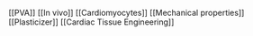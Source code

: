 [[PVA]]
[[In vivo]]
[[Cardiomyocytes]]
[[Mechanical properties]]
[[Plasticizer]]
[[Cardiac Tissue Engineering]]
